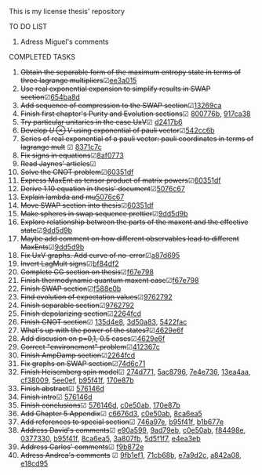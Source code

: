 This is my license thesis' repository

TO DO LIST
 1. Adress Miguel's comments






COMPLETED TASKS

 1. ~~Obtain the separable form of the maximum entropy state in terms of three lagrange multipliers~~&#x2611;[ee3a015](https://github.com/ACGuerrero/tesis-adan/commit/ee3a0158e816816f808c2ecc06bc1f412434d948)
 9. ~~Use real exponential expansion to simplify results in SWAP section~~&#x2611;[654ba8d](https://github.com/ACGuerrero/tesis-adan/commit/654ba8dc64cde36e31ce3bc9441ffac0098d7bc5)
 16. ~~Add sequence of compression to the SWAP section~~&#x2611;[13269ca](https://github.com/ACGuerrero/tesis-adan/commit/13269ca00d8cde7d6a227597cadee13661861c82)
 12. ~~Finish first chapter's Purity and Evolution sections~~&#x2611; [800776b](https://github.com/ACGuerrero/tesis-adan/commit/800776b02a9f1b44c08d7509be9413000f6acc87), [917ca38](https://github.com/ACGuerrero/tesis-adan/commit/917ca38cd526944531e9abafe18178cece1f13ef)
 17. ~~Try particular unitaries in the case UxV~~&#x2611; [d2417b6](https://github.com/ACGuerrero/tesis-adan/commit/d2417b6104a94d028aaf8026f86667775adb2e32)
 5. ~~Develop $U\otimes V$ using exponential of pauli vector~~&#x2611;[542cc6b](https://github.com/ACGuerrero/tesis-adan/commit/542cc6bcd036544eca2d0139823e981164e34673)
 8. ~~Series of real exponential of a pauli vector: pauli coordinates in terms of lagrange mult~~ &#x2611; [8371c7c](https://github.com/ACGuerrero/tesis-adan/commit/8371c7c6653dcdbee99a91017139cb5bcb551f91)
 13. ~~Fix signs in equations~~&#x2611;[8af0773](https://github.com/ACGuerrero/tesis-adan/commit/8af07735f51b450b893da30d229130d2dd8ad774)
 7. ~~Read Jaynes' articles~~&#x2611;
 18. ~~Solve the CNOT problem~~&#x2611;[60351df](https://github.com/ACGuerrero/tesis-adan/commit/60351dfcdc6810baabdd5efe01999aa4bb5f6a99)
 22. ~~Express MaxEnt as tensor product of matrix powers~~&#x2611;[60351df](https://github.com/ACGuerrero/tesis-adan/commit/60351dfcdc6810baabdd5efe01999aa4bb5f6a99)
 24. ~~Derive 1.10 equation in thesis' document~~&#x2611;[5076c67](https://github.com/ACGuerrero/tesis-adan/commit/5076c6737c54d080eebf4bd9de96693ea71d0e4d)
 25. ~~Explain lambda and mu~~[5076c67](https://github.com/ACGuerrero/tesis-adan/commit/5076c6737c54d080eebf4bd9de96693ea71d0e4d)
 26. ~~Move SWAP section into thesis~~&#x2611;[60351df](https://github.com/ACGuerrero/tesis-adan/commit/60351dfcdc6810baabdd5efe01999aa4bb5f6a99)
 28. ~~Make spheres in swap sequence prettier~~&#x2611;[9dd5d9b](https://github.com/ACGuerrero/tesis-adan/commit/9dd5d9b4b2cc6b84f930ab46a601a0d73985a985)
 14. ~~Explore relationship between the parts of the maxent and the effective state~~&#x2611;[9dd5d9b](https://github.com/ACGuerrero/tesis-adan/commit/9dd5d9b4b2cc6b84f930ab46a601a0d73985a985)
 2. ~~Maybe add comment on how different observables lead to different MaxEnts~~&#x2611;[9dd5d9b](https://github.com/ACGuerrero/tesis-adan/commit/9dd5d9b4b2cc6b84f930ab46a601a0d73985a985)
 32. ~~Fix UxV graphs. Add curve of no-error~~&#x2611;[a87d695](https://github.com/ACGuerrero/tesis-adan/commit/a87d6951e3926cbd85785cce103c812545568f76)
 22. ~~Invert LagMult signs~~&#x2611;[bf84df2](https://github.com/ACGuerrero/tesis-adan/commit/bf84df212ca95cd2324cb6221f246a08e0b6c71f)
 27. ~~Complete CG section on thesis~~&#x2611;[f67e798](https://github.com/ACGuerrero/tesis-adan/commit/f67e798e8c6a2217435875df2fe5ba74e957fde5)
 29. ~~Finish thermodynamic quantum maxent case~~&#x2611;[f67e798](https://github.com/ACGuerrero/tesis-adan/commit/f67e798e8c6a2217435875df2fe5ba74e957fde5)
 34. ~~Finish SWAP section~~&#x2611;[f588e0b](https://github.com/ACGuerrero/tesis-adan/commit/f588e0b150ff8df65387e303b20162b90cedb469)
 36. ~~Find evolution of expectation values~~&#x2611;[9762792](https://github.com/ACGuerrero/tesis-adan/commit/97627928705507862a6d0931212919e1f686678a)
 37. ~~Finish separable section~~&#x2611;[9762792](https://github.com/ACGuerrero/tesis-adan/commit/97627928705507862a6d0931212919e1f686678a)
 35. ~~Finish depolarizing section~~&#x2611;[2264fcd](https://github.com/ACGuerrero/tesis-adan/commit/2264fcdc2f988323328a9496e5910c3338f4e90a)
 36. ~~Finish CNOT section~~&#x2611; [135d4e8](https://github.com/ACGuerrero/tesis-adan/commit/135d4e81fdef43255ee8346ca5d050d4f440cb67), [3d50a83](https://github.com/ACGuerrero/tesis-adan/commit/3d50a834289a732acf3a9f894ac6b740411fb160), [5422fac](https://github.com/ACGuerrero/tesis-adan/commit/5422fac6608b5ec8ff5f48e86a47494c7eb60bbc)
 37. ~~What's up with the power of the states?~~&#x2611;[4629e6f](https://github.com/ACGuerrero/tesis-adan/commit/4629e6f21b7987f38e5fdda4d0790a879f824900)
 38. ~~Add discusion on p=0,1, 0.5 cases~~&#x2611;[4629e6f](https://github.com/ACGuerrero/tesis-adan/commit/4629e6f21b7987f38e5fdda4d0790a879f824900)
 41. ~~Correct "environement" problem~~&#x2611;[412367c](https://github.com/ACGuerrero/tesis-adan/commit/412367c348d6448aed2afa1f5aafa263270952e9)
 10. ~~Finish AmpDamp section~~&#x2611;[2264fcd](https://github.com/ACGuerrero/tesis-adan/commit/2264fcdc2f988323328a9496e5910c3338f4e90a)
 45. ~~Fix graphs on SWAP section~~&#x2611;[74d6c71](https://github.com/ACGuerrero/tesis-adan/commit/74d6c71f688e6f74dbcbe73d40efc7ba909240b5)
 46. ~~Finish Heisemberg spin model~~&#x2611; [274d771](https://github.com/ACGuerrero/tesis-adan/commit/274d771536b0b04ea4edca866fc06359d5e0b8b8), [5ac8796](https://github.com/ACGuerrero/tesis-adan/commit/5ac8796059e41a3cdf13e09a33feb95fcfb0ca78), [7e4e736](https://github.com/ACGuerrero/tesis-adan/commit/7e4e73633a698c93f23d5bee02b142ac75029f4c), [13ea4aa](https://github.com/ACGuerrero/tesis-adan/commit/13ea4aa6791b6c075e6eeb800e66000bca24f01f), [cf38009](https://github.com/ACGuerrero/tesis-adan/commit/cf3800934c0389db2823474d3fbc849f448a6b28), [5ee0ef](https://github.com/ACGuerrero/tesis-adan/commit/5ee0ef9a23f0565ba2a2e5e4ccbdb1931b8c1e69), [b95f41f](https://github.com/ACGuerrero/tesis-adan/commit/b95f41f7137704253aa29483bc3ec7cf0d956f4c), [170e87b](https://github.com/ACGuerrero/tesis-adan/commit/170e87bdf59fba38d7cf5af3607bf0dd1ac2e08e)
 39. ~~Finish abstract~~&#x2611; [576146d](https://github.com/ACGuerrero/tesis-adan/commit/576146db6b63c3bf6f7044ad61193691f7619d35)
 40. ~~Finish intro~~&#x2611; [576146d](https://github.com/ACGuerrero/tesis-adan/commit/576146db6b63c3bf6f7044ad61193691f7619d35)
 49. ~~Finish conclusions~~&#x2611; [576146d](https://github.com/ACGuerrero/tesis-adan/commit/576146db6b63c3bf6f7044ad61193691f7619d35), [c0e50ab](https://github.com/ACGuerrero/tesis-adan/commit/c0e50abfedcc861006884762099a7dd65bacba04), [170e87b](https://github.com/ACGuerrero/tesis-adan/commit/170e87bdf59fba38d7cf5af3607bf0dd1ac2e08e)
 53. ~~Add Chapter 5 Appendix~~&#x2611; [c6676d3](https://github.com/ACGuerrero/tesis-adan/commit/c6676d3bb230da57933ff3e28dcbacbf36bc2be1), [c0e50ab](https://github.com/ACGuerrero/tesis-adan/commit/c0e50abfedcc861006884762099a7dd65bacba04), [8ca6ea5](https://github.com/ACGuerrero/tesis-adan/commit/8ca6ea58828d14ebb98fcff0067c507726c8da18)
 50. ~~Add references to special section~~&#x2611; [746a97e](https://github.com/ACGuerrero/tesis-adan/commit/746a97e573f763650fad78c9d1059a03238be583), [b95f41f](https://github.com/ACGuerrero/tesis-adan/commit/b95f41f7137704253aa29483bc3ec7cf0d956f4c), [b1b677e](https://github.com/ACGuerrero/tesis-adan/commit/b1b677ea287be6677a52048b10d800a6fb59009e)
 51. ~~Address David's comments~~&#x2611; [e90a599](https://github.com/ACGuerrero/tesis-adan/commit/e90a5996ea3e0828923a8b6c7ad11ff6db4fa78b), [9ad79eb](https://github.com/ACGuerrero/tesis-adan/commit/9ad79ebed2c0cbd34a20dd20aed4c5f71d6a7657), [c0e50ab](https://github.com/ACGuerrero/tesis-adan/commit/c0e50abfedcc861006884762099a7dd65bacba04), [f84498e](https://github.com/ACGuerrero/tesis-adan/commit/f84498efd50abc88959441859f62ae09099ac4af), [0377330](https://github.com/ACGuerrero/tesis-adan/commit/0377330cceb46ccb0f9b5b1722faa631dc6921d8), [b95f41f](https://github.com/ACGuerrero/tesis-adan/commit/b95f41f7137704253aa29483bc3ec7cf0d956f4c), [8ca6ea5](https://github.com/ACGuerrero/tesis-adan/commit/8ca6ea58828d14ebb98fcff0067c507726c8da18), [3a807fb](https://github.com/ACGuerrero/tesis-adan/commit/3a807fb63839c43accb2a6a723012ddfdcfe8434), [5d5f1f7](https://github.com/ACGuerrero/tesis-adan/commit/5d5f1f78f55c61becd504780dbb28d2cb58b8095), [e4ea3eb](https://github.com/ACGuerrero/tesis-adan/commit/e4ea3ebce6b57a6bc8ada149bd795a7b1f35a527)
 52. ~~Address Carlos' comments~~&#x2611; [f9b872e](https://github.com/ACGuerrero/tesis-adan/commit/f9b872ebfd089a8617ba7f35f5a82583305607fb)
 53. ~~Adress Andrea's comments~~ &#x2611; [9fb1ef1](https://github.com/ACGuerrero/tesis-adan/commit/9fb1ef1d1539f6846402d94088bd14f32f2d01d2), [71cb68b](https://github.com/ACGuerrero/tesis-adan/commit/71cb68ba08bd866ed7a6bb8063d655d94572e1c1), [e7a9d2c](https://github.com/ACGuerrero/tesis-adan/commit/e7a9d2cf475105ae58296c0250f9345a369e7277), [a842a08](https://github.com/ACGuerrero/tesis-adan/commit/a842a08c0d987c1431f8eb43b44aef51eede967e), [e18cd95](https://github.com/ACGuerrero/tesis-adan/commit/e18cd95ff002966b505d2b72204d9dae32d54ebe) 